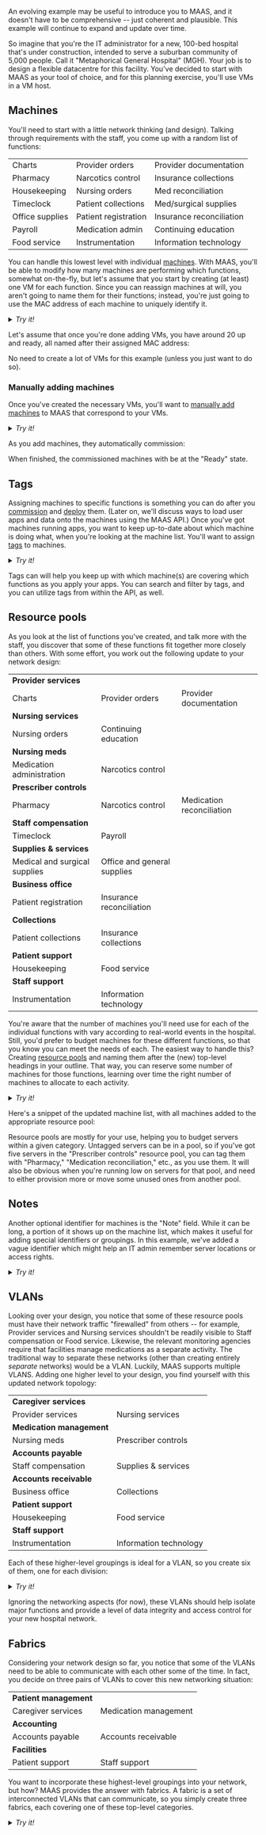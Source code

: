 An evolving example may be useful to introduce you to MAAS, and it doesn't have to be comprehensive --  just coherent and plausible.  This example will continue to expand and update over time.

<!-- vanilla
![splash-screen|690x406](../images/18456dbd3fbfec14eddd044816fd0719692282da_2_690x406.jpeg) 
 vanilla -->

<!-- ui
![splash-screen|690x406](../images/18456dbd3fbfec14eddd044816fd0719692282da_2_690x406.jpeg) 
 ui -->

<!-- cli
### ADD SUITABLE CLI EXAMPLE OR PRINTOUT ###
 cli -->

So imagine that you're the IT administrator for a new, 100-bed hospital that's under construction, intended to serve a suburban community of 5,000 people.  Call it "Metaphorical General Hospital" (MGH).   Your job is to design a flexible datacentre for this facility.  You've decided to start with MAAS as your tool of choice, and for this planning exercise, you'll use VMs in a VM host.

<h2>Machines</h2>

You'll need to start with a little network thinking (and design).  Talking through requirements with the staff, you come up with a random list of functions:
<table width="100%">
<tr><td>Charts</td><td>Provider orders</td><td>Provider documentation</td></tr>
<tr><td>Pharmacy</td><td>Narcotics control</td><td>Insurance collections</td></tr>
<tr><td>Housekeeping</td><td>Nursing orders</td><td>Med reconciliation</td></tr>
<tr><td>Timeclock</td><td>Patient collections</td><td>Med/surgical supplies</td></tr>
<tr><td>Office supplies</td><td>Patient registration</td><td>Insurance reconciliation</td></tr>
<tr><td>Payroll</td><td>Medication admin</td><td>Continuing education</td></tr>
<tr><td>Food service</td><td>Instrumentation</td><td>Information technology</td></tr>
</table>

You can handle this lowest level with individual [machines](/t/introduction-to-machines/829).  With MAAS, you'll be able to modify how many machines are performing which functions, somewhat on-the-fly, but let's assume that you start by creating (at least) one VM for each function.  Since you can reassign machines at will, you aren't going to name them for their functions; instead, you're just going to use the MAC address of each machine to uniquely identify it.

<details>
<summary>
<em>Try it!</em>
</summary>
<h4>Creating some sample VMs</h4>

Assuming you've [installed libvirt](https://help.ubuntu.com/lts/serverguide/libvirt.html) on the machine where you'll be running MAAS, you can create virtual machines like this:

1. Open the Virtual Machine Manager application.  You'll see a screen that looks something like this:

<!-- vanilla
![vmm|690x330](../images/f66940a21313a27734bcaef6c539d36a720a6834_2_690x330.jpeg) 
 vanilla -->

<!-- ui
![vmm|690x330](../images/f66940a21313a27734bcaef6c539d36a720a6834_2_690x330.jpeg) 
 ui -->

<!-- cli
### ADD SUITABLE CLI EXAMPLE OR PRINTOUT ###
 cli -->

2. Choose File --> New Virtual Machine, which brings you to a corresponding dialog:

<!-- vanilla
![kvm-1|465x500](../images/0702d9f2ab4c3659d13be553449093548a9e2f10.jpeg) 
 vanilla -->

<!-- ui
![kvm-1|465x500](../images/0702d9f2ab4c3659d13be553449093548a9e2f10.jpeg) 
 ui -->

<!-- cli
### ADD SUITABLE CLI EXAMPLE OR PRINTOUT ###
 cli -->

3. Select the "Network Boot (PXE)" option and click the "Forward" button:

<!-- vanilla
![kvm-2|465x500](../images/0000fb5f072f2b3668465753ae6a713859d8a444.jpeg)
 vanilla -->

<!-- ui
![kvm-2|465x500](../images/0000fb5f072f2b3668465753ae6a713859d8a444.jpeg)
 ui -->

<!-- cli
### ADD SUITABLE CLI EXAMPLE OR PRINTOUT ###
 cli -->

4.  Choose the "Generic..." operating system by typing the first letters of "Generic" in the text box and selecting the relevant choice when it becomes available, then go Forward:

<!-- vanilla
![kvm-3|465x500](../images/041914a0718633fce685ac7919e2478da0e62c1b.jpeg) 
 vanilla -->

<!-- ui
![kvm-3|465x500](../images/041914a0718633fce685ac7919e2478da0e62c1b.jpeg) 
 ui -->

<!-- cli
### ADD SUITABLE CLI EXAMPLE OR PRINTOUT ###
 cli -->

5. For CPU and memory, you can usually accept the defaults:

<!-- vanilla
![kvm-4|465x500](../images/5a46262e3573aae7252951b3331ac9e3f3ef69c4.jpeg) 
 vanilla -->

<!-- ui
![kvm-4|465x500](../images/5a46262e3573aae7252951b3331ac9e3f3ef69c4.jpeg) 
 ui -->

<!-- cli
### ADD SUITABLE CLI EXAMPLE OR PRINTOUT ###
 cli -->

6. whereas the storage values have a noticeable effect on local disk usage, so note that, generally, a VM only requires about 5.0 GiB, given an example exercise like this:

<!-- vanilla
![kvm-5|465x500](../images/15f5e344c03bd1469c00333d466027e403c00ee8.jpeg) 
 vanilla -->

<!-- ui
![kvm-5|465x500](../images/15f5e344c03bd1469c00333d466027e403c00ee8.jpeg) 
 ui -->

<!-- cli
### ADD SUITABLE CLI EXAMPLE OR PRINTOUT ###
 cli -->

7. In the next screen, you'll have the chance to set a name; here, we've used a pseudo-MAC address, although you can name the machine whatever you want (and then return later to set the name to match the MAC address, if desired):

<!-- vanilla
![kvm-6|465x500](../images/d4191b100d963032d47fed1f198aea76e8de273e.jpeg) 
 vanilla -->

<!-- ui
![kvm-6|465x500](../images/d4191b100d963032d47fed1f198aea76e8de273e.jpeg) 
 ui -->

<!-- cli
### ADD SUITABLE CLI EXAMPLE OR PRINTOUT ###
 cli -->

8. Selecting "Finish" will create the virtual machine and attempt to boot it -- which will fail, since no device currently knows about this VM (and hence can't boot it).  Not to worry; you're not done yet:

<!-- vanilla
![kvm-7|625x500](../images/09b4e50049c2a251d100113e50a241d0c4a06f51.jpeg) 
 vanilla -->

<!-- ui
![kvm-7|625x500](../images/09b4e50049c2a251d100113e50a241d0c4a06f51.jpeg) 
 ui -->

<!-- cli
### ADD SUITABLE CLI EXAMPLE OR PRINTOUT ###
 cli -->

9. Select the "information" button (blue circle, white lowercase "i") to switch to the VM configuration screens, then select the "Boot Options" choice from the left-hand menu:

<!-- vanilla
![kvm-9|619x500](../images/7b6cd37f7663db53571845da0159977092898fa4.jpeg) 
 vanilla -->

<!-- ui
![kvm-9|619x500](../images/7b6cd37f7663db53571845da0159977092898fa4.jpeg) 
 ui -->

<!-- cli
### ADD SUITABLE CLI EXAMPLE OR PRINTOUT ###
 cli -->

10. Turn off the "IDE" item under "Boot device order:"

<!-- vanilla
![kvm-10|619x500](../images/54a8d6a77d9660e13aa1c0e278048ed1c751d65e.jpeg) 
 vanilla -->

<!-- ui
![kvm-10|619x500](../images/54a8d6a77d9660e13aa1c0e278048ed1c751d65e.jpeg) 
 ui -->

<!-- cli
### ADD SUITABLE CLI EXAMPLE OR PRINTOUT ###
 cli -->

11. When you select "Apply," a dialog will pop up to remind you that you need to restart this VM for changes to take effect:

<!-- vanilla
![kvm-11|480x183](../images/6f4ab26216cc2951a202851869f7c7efc5691129.jpeg) 
 vanilla -->

<!-- ui
![kvm-11|480x183](../images/6f4ab26216cc2951a202851869f7c7efc5691129.jpeg) 
 ui -->

<!-- cli
### ADD SUITABLE CLI EXAMPLE OR PRINTOUT ###
 cli -->

12. Switch to the "NIC..." option and set the "Network source" and "Device model" as shown, then select "Apply" and respond to the dialog:

<!-- vanilla
![kvm-12|619x500](../images/26fe981020c03e46c81e2bceed840bea7b2f14d6.jpeg) 
 vanilla -->

<!-- ui
![kvm-12|619x500](../images/26fe981020c03e46c81e2bceed840bea7b2f14d6.jpeg) 
 ui -->

<!-- cli
### ADD SUITABLE CLI EXAMPLE OR PRINTOUT ###
 cli -->

13. You'll next select the dropdown arrow next to the "on/off" menu bar option and select "Force reset," then answer the prompt in the affirmative:

<!-- vanilla
![kvm-13|502x245](../images/537a485f0ff014aeb82afc71bc09b2988bf5cb56.jpeg) 
 vanilla -->

<!-- ui
![kvm-13|502x245](../images/537a485f0ff014aeb82afc71bc09b2988bf5cb56.jpeg) 
 ui -->

<!-- cli
### ADD SUITABLE CLI EXAMPLE OR PRINTOUT ###
 cli -->

You now have a VM that you can add to MAAS.  If you want more than one, you can simply right-click on the one you've just created and select "Clone:"

[Note] **Pro Tip**: Cloned VMs tend to use considerably less host disk space than newly-created ones. [/Note]

<!-- vanilla
![kvm-14|456x468](../images/2348efd7dbf17ba445e3c4e6b3926fdc8cfbc888.jpeg) 
 vanilla -->

<!-- ui
![kvm-14|456x468](../images/2348efd7dbf17ba445e3c4e6b3926fdc8cfbc888.jpeg) 
 ui -->

<!-- cli
### ADD SUITABLE CLI EXAMPLE OR PRINTOUT ###
 cli -->

Another VM will instantiate, using the name of the cloned VM with an added "-clone" suffix:

<!-- vanilla
![kvm-15|690x224](../images/a14b17602c2ad2465197a77c302080ca2eb59fc8.jpeg) 
 vanilla -->

<!-- ui
![kvm-15|690x224](../images/a14b17602c2ad2465197a77c302080ca2eb59fc8.jpeg) 
 ui -->

<!-- cli
### ADD SUITABLE CLI EXAMPLE OR PRINTOUT ###
 cli -->

You can create VMs as desired, remembering to mind your overall disk usage on your host system.

</details>

Let's assume that once you're done adding VMs, you have around 20 up and ready, all named after their assigned MAC address:

<!-- vanilla
![kvms|517x500](../images/f9f302d8de9344908758a433dae9abfada0b0db3_2_517x500.jpeg) 
 vanilla -->

<!-- ui
![kvms|517x500](../images/f9f302d8de9344908758a433dae9abfada0b0db3_2_517x500.jpeg) 
 ui -->

<!-- cli
### ADD SUITABLE CLI EXAMPLE OR PRINTOUT ###
 cli -->

No need to create a lot of VMs for this example (unless you just want to do so).  

<h3>Manually adding machines</h3>

Once you've created the necessary VMs, you'll want to [manually add machines](/t/add-machines/821#heading--add-a-node-manually) to MAAS that correspond to your VMs.

<!-- vanilla
![blank-machines|690x440](../images/91679cd615868eda4654541a68e59de57328ddfa.jpeg) 
 vanilla -->

<!-- ui
![blank-machines|690x440](../images/91679cd615868eda4654541a68e59de57328ddfa.jpeg) 
 ui -->

<!-- cli
### ADD SUITABLE CLI EXAMPLE OR PRINTOUT ###
 cli -->

<details>
<summary><em>Try it!</em></summary>

Creating a machine from a VM requires about a dozen pieces of information, most of which you can gather from the VM itself:

<!-- vanilla
![add-machine-screen|690x270](../images/bc6c18c0fd31367bd4a9909fb7d954dc06f15c40_2_690x270.jpeg) 
 vanilla -->

<!-- ui
![add-machine-screen|690x270](../images/bc6c18c0fd31367bd4a9909fb7d954dc06f15c40_2_690x270.jpeg) 
 ui -->

<!-- cli
### ADD SUITABLE CLI EXAMPLE OR PRINTOUT ###
 cli -->

In the left column, you're only required to enter a machine name and the machine's MAC address:  

<!-- vanilla
![left-column|690x481](../images/1de8d7afae996292d71e9787641bf0317b2327c9.jpeg) 
 vanilla -->

<!-- ui
![left-column|690x481](../images/1de8d7afae996292d71e9787641bf0317b2327c9.jpeg) 
 ui -->

<!-- cli
### ADD SUITABLE CLI EXAMPLE OR PRINTOUT ###
 cli -->

Here, we've assigned a variant of the MAC address as the machine name.  Note that the machine name cannot include colons (":"), we've substituted dashes.  In the right column, it's necessary to choose the power type.  When enlisting VMs, the correct power type is "Virsh," as shown below:

<!-- vanilla
![right-column|690x271](../images/aa076ee437ce481808bb5f41320a45e60f3676de.jpeg) 
 vanilla -->

<!-- ui
![right-column|690x271](../images/aa076ee437ce481808bb5f41320a45e60f3676de.jpeg) 
 ui -->

<!-- cli
### ADD SUITABLE CLI EXAMPLE OR PRINTOUT ###
 cli -->

For default configurations, the Virsh Address is "qemu+ssh://[your-login-id]@192.168.122.1/system;" replace "[your-login-id]" with your username or login ID on the machine where you're hosting MAAS and the Virtual Machine Manager.  Likewise, the password is your normal login password for the same host.  Finally, you can retrieve the Virsh VM ID from the "Overview" screen of the VM itself:

<!-- vanilla
![kvm-16|619x500](../images/79e135e48576bb6f455dd42fd7a09a2c7448d221.jpeg) 
 vanilla -->

<!-- ui
![kvm-16|619x500](../images/79e135e48576bb6f455dd42fd7a09a2c7448d221.jpeg) 
 ui -->

<!-- cli
### ADD SUITABLE CLI EXAMPLE OR PRINTOUT ###
 cli -->
</details>

As you add machines, they automatically commission:

<!-- vanilla
![auto-commission|639x407](../images/37f1df9e4072b29c7183d4ae8ec1768504c4f66f.jpeg) 
 vanilla -->

<!-- ui
![auto-commission|639x407](../images/37f1df9e4072b29c7183d4ae8ec1768504c4f66f.jpeg) 
 ui -->

<!-- cli
### ADD SUITABLE CLI EXAMPLE OR PRINTOUT ###
 cli -->

When finished, the commissioned machines with be at the "Ready" state.

<h2>Tags</h2>

Assigning machines to specific functions is something you can do after you [commission](/t/commission-machines/822) and [deploy](/t/deploy-machines/825) them.  (Later on, we'll discuss ways to load user apps and data onto the machines using the MAAS API.) Once you've got machines running apps, you want to keep up-to-date about which machine is doing what, when you're looking at the machine list.  You'll want to assign [tags](/t/maas-tags/834) to machines.  

<!-- vanilla
![tags|690x422](../images/2ea0827b9ef327b59ad722215d556969218cc22f.jpeg) 
 vanilla -->

<!-- ui
![tags|690x422](../images/2ea0827b9ef327b59ad722215d556969218cc22f.jpeg) 
 ui -->

<!-- cli
### ADD SUITABLE CLI EXAMPLE OR PRINTOUT ###
 cli -->

<details>
<summary><em>Try it!</em></summary>
Adding a tag to a machine is simple.  Just decide which machine you want to tag:

<!-- vanilla
![tags-2|690x204](../images/4f32fb8105ecee30afd0f3ca226b265dffe6e11b_2_690x204.jpeg) 
 vanilla -->

<!-- ui
![tags-2|690x204](../images/4f32fb8105ecee30afd0f3ca226b265dffe6e11b_2_690x204.jpeg) 
 ui -->

<!-- cli
### ADD SUITABLE CLI EXAMPLE OR PRINTOUT ###
 cli -->

You'll want to click on the machine name (in this case, the MAC address), and then choose "Configuration" on the next screen that comes up.  This will bring you to a screen from which you can edit some parameters about the machine:

<!-- vanilla
![tags-3|690x256](../images/c31a50cebf68c8c5fbfbbe0115bb5c1daeb84ae8_2_690x256.jpeg) 
 vanilla -->

<!-- ui
![tags-3|690x256](../images/c31a50cebf68c8c5fbfbbe0115bb5c1daeb84ae8_2_690x256.jpeg) 
 ui -->

<!-- cli
### ADD SUITABLE CLI EXAMPLE OR PRINTOUT ###
 cli -->

Click on "Edit," and then add a tag name to the "Tags" field.  Tags are automatically remembered by MAAS, so the next time you want to enter the same tag, an autocomplete field will appear, as shown below:

<!-- vanilla
![tags-4|690x256](../images/39a0e2f01ba7f3dc141bcf57c09b4e62f737525d_2_690x256.jpeg) 
 vanilla -->

<!-- ui
![tags-4|690x256](../images/39a0e2f01ba7f3dc141bcf57c09b4e62f737525d_2_690x256.jpeg) 
 ui -->

<!-- cli
### ADD SUITABLE CLI EXAMPLE OR PRINTOUT ###
 cli -->

Select "Save changes" to add the tag(s) to the machine.  When you return to the machine list, you'll note that the tag is now associated with that machine:

<!-- vanilla
![tags-5|690x222](../images/8a21ca291aa800440d9074270ab9d9108cff9be1_2_690x222.jpeg) 
 vanilla -->

<!-- ui
![tags-5|690x222](../images/8a21ca291aa800440d9074270ab9d9108cff9be1_2_690x222.jpeg) 
 ui -->

<!-- cli
### ADD SUITABLE CLI EXAMPLE OR PRINTOUT ###
 cli -->

</details>

Tags can will help you keep up with which machine(s) are covering which functions as you apply your apps.  You can search and filter by tags, and you can utilize tags from within the API, as well.

<h2>Resource pools</h2>

As you look at the list of functions you've created, and talk more with the staff, you discover that some of these functions fit together more closely than others.  With some effort, you work out the following update to your network design:

<table width="100%">
<tr><td><strong>Provider services</strong></td><td></td><td></td></tr>
<tr><td>Charts</td><td>Provider orders</td><td>Provider documentation</td></tr>
<tr><td><strong>Nursing services</strong></td><td></td><td></td></tr>
<tr><td>Nursing orders</td><td>Continuing education</td><td></td></tr>
<tr><td><strong>Nursing meds</strong></td><td></td><td></td></tr>
<tr><td>Medication administration</td><td>Narcotics control</td><td></td></tr>
<tr><td><strong>Prescriber controls</strong></td><td></td><td></td></tr>
<tr><td>Pharmacy</td><td>Narcotics control</td><td>Medication reconciliation</td></tr>
<tr><td><strong>Staff compensation</strong></td><td></td><td></td></tr>
<tr><td>Timeclock</td><td>Payroll</td><td></td></tr>
<tr><td><strong>Supplies & services</strong></td><td></td><td></td></tr>
<tr><td>Medical and surgical supplies</td><td>Office and general supplies</td><td></td></tr>
<tr><td><strong>Business office</strong></td><td></td><td></td></tr>
<tr><td>Patient registration</td><td>Insurance reconciliation</td><td></td></tr>
<tr><td><strong>Collections</strong></td><td></td><td></td></tr>
<tr><td>Patient collections</td><td>Insurance collections</td><td></td></tr>
<tr><td><strong>Patient support</strong></td><td></td><td></td></tr>
<tr><td>Housekeeping</td><td>Food service</td><td></td></tr>
<tr><td><strong>Staff support</strong></td><td></td><td></td></tr>
<tr><td>Instrumentation</td><td>Information technology</td><td></td></tr>
</table>

You're aware that the number of machines you'll need use for each of the individual functions with vary according to real-world events in the hospital.  Still, you'd prefer to budget machines for these different functions, so that you know you can meet the needs of each.  The easiest way to handle this?  Creating [resource pools](/t/resource-pools/831) and naming them after the (new) top-level headings in your outline.  That way, you can reserve some number of machines for those functions, learning over time the right number of machines to allocate to each activity.

<details>
<summary><em>Try it!</em></summary>

Notice at the top of the machine list, there is a tab labeled, "Resource pools:"

<!-- vanilla
![pools-1|690x447](../images/f7d4c52a176f53f29a0c1ac3190e7abb563dc993.jpeg) 
 vanilla -->

<!-- ui
![pools-1|690x447](../images/f7d4c52a176f53f29a0c1ac3190e7abb563dc993.jpeg) 
 ui -->

<!-- cli
### ADD SUITABLE CLI EXAMPLE OR PRINTOUT ###
 cli -->

In this example, there are already some resource pools defined to match the different functions above, except for one: Provider services.  Click the "Resource pools" tab to go there:

<!-- vanilla
![pools-2|690x239](../images/c05804c1f1bba45439d8894698b4dcefd64e7a5a_2_690x239.jpeg) 
 vanilla -->

<!-- ui
![pools-2|690x239](../images/c05804c1f1bba45439d8894698b4dcefd64e7a5a_2_690x239.jpeg) 
 ui -->

<!-- cli
### ADD SUITABLE CLI EXAMPLE OR PRINTOUT ###
 cli -->

To add the "Provider services" (ProServ) pool, click on "Add pool:"

<!-- vanilla
![pools-3|690x160](../images/bebf192974683dde6cb21407f6db299f1e407925_2_690x160.jpeg) 
 vanilla -->

<!-- ui
![pools-3|690x160](../images/bebf192974683dde6cb21407f6db299f1e407925_2_690x160.jpeg) 
 ui -->

<!-- cli
### ADD SUITABLE CLI EXAMPLE OR PRINTOUT ###
 cli -->

Fill in the fields for "Name" (which is a required field, with no spaces), and for "Description."  In this case, we've filled them in with "ProServ" and "Provider services:"

<!-- vanilla
![pools-4|690x164](../imagesmutNbxfTQOVU5JwXBvESQ84iNuN.jpeg) 
 vanilla -->

<!-- ui
![pools-4|690x164](../imagesmutNbxfTQOVU5JwXBvESQ84iNuN.jpeg) 
 ui -->

<!-- cli
### ADD SUITABLE CLI EXAMPLE OR PRINTOUT ###
 cli -->

Click on "Add pool" to add this resource pool to the list, then click on "Machines" to return to the machine list.  Once there, it's simple to add machines to a particular pool.   In the column marked "POOL/NOTE," you'll see that your machines are in the "default" pool when created.  If you click on "default" there, you'll bring up a dropdown of already-created resource pools:

<!-- vanilla
![pools-5|690x333](../images/f373606dcd50c96a35af932379830f101d4a77e0.jpeg) 
 vanilla -->

<!-- ui
![pools-5|690x333](../images/f373606dcd50c96a35af932379830f101d4a77e0.jpeg) 
 ui -->

<!-- cli
### ADD SUITABLE CLI EXAMPLE OR PRINTOUT ###
 cli -->

Just choose the one you want for this machine (in our example, ProServ) and you're done:

<!-- vanilla
![pools-6|690x215](../images/0cff1cf26f28236dbabc89b14a92c69435934933.jpeg) 
 vanilla -->

<!-- ui
![pools-6|690x215](../images/0cff1cf26f28236dbabc89b14a92c69435934933.jpeg) 
 ui -->

<!-- cli
### ADD SUITABLE CLI EXAMPLE OR PRINTOUT ###
 cli -->

</details>

Here's a snippet of the updated machine list, with all machines added to the appropriate resource pool:

<!-- vanilla
![pools-7|681x500](../images/704b6d1603f6f90fca42891d98c3bb418458b94a.jpeg) 
 vanilla -->

<!-- ui
![pools-7|681x500](../images/704b6d1603f6f90fca42891d98c3bb418458b94a.jpeg) 
 ui -->

<!-- cli
### ADD SUITABLE CLI EXAMPLE OR PRINTOUT ###
 cli -->

Resource pools are mostly for your use, helping you to budget servers within a given category.  Untagged servers can be in a pool, so if you've got five servers in the "Prescriber controls" resource pool, you can tag them with "Pharmacy," "Medication reconciliation," etc., as you use them.  It will also be obvious when you're running low on servers for that pool, and need to either provision more or move some unused ones from another pool.

<h2>Notes</h2>

Another optional identifier for machines is the "Note" field.  While it can be long, a portion of it shows up on the machine list, which makes it useful for adding special identifiers or groupings.  In this example, we've added a vague identifier which might help an IT admin remember server locations or access rights.

<!-- vanilla
![notes-1|690x87](../images/8724395dfe9fc4d3f4a10a05687c33c6a3dded07_2_690x87.jpeg) 
 vanilla -->

<!-- ui
![notes-1|690x87](../images/8724395dfe9fc4d3f4a10a05687c33c6a3dded07_2_690x87.jpeg) 
 ui -->

<!-- cli
### ADD SUITABLE CLI EXAMPLE OR PRINTOUT ###
 cli -->

<details>
<summary><em>Try it!</em></summary>

You can edit notes by clicking on a machine name in the machine list, switching to the "Configuration" tab, and selecting the "Edit" button.  These choices will bring you to a screen like this one:

<!-- vanilla
![notes-2|690x348](../images/a9d61f28a4ada7d97ff6f896d2f1e8e719ad680b.jpeg) 
 vanilla -->

<!-- ui
![notes-2|690x348](../images/a9d61f28a4ada7d97ff6f896d2f1e8e719ad680b.jpeg) 
 ui -->

<!-- cli
### ADD SUITABLE CLI EXAMPLE OR PRINTOUT ###
 cli -->

From here, you can add freeform text into the "Note" field:

<!-- vanilla
![notes-3|690x330](../images/f8d647daffa9b3210fb99d440107a58e539a6c35.jpeg) 
 vanilla -->

<!-- ui
![notes-3|690x330](../images/f8d647daffa9b3210fb99d440107a58e539a6c35.jpeg) 
 ui -->

<!-- cli
### ADD SUITABLE CLI EXAMPLE OR PRINTOUT ###
 cli -->

When you save the changes and return to the machine list, you'll notice that the NOTE field for that machine now contains your changes: 

<!-- vanilla
![notes-4|690x93](../images/46cf42808ef44829f1c610e479d6dfb62af2d898.jpeg) 
 vanilla -->

<!-- ui
![notes-4|690x93](../images/46cf42808ef44829f1c610e479d6dfb62af2d898.jpeg) 
 ui -->

<!-- cli
### ADD SUITABLE CLI EXAMPLE OR PRINTOUT ###
 cli -->

</details>

<h2>VLANs</h2>

Looking over your design, you notice that some of these resource pools must have their network traffic "firewalled" from others -- for example, Provider services and Nursing services shouldn't be readily visible to Staff compensation or Food service.  Likewise, the relevant monitoring agencies require that facilities manage medications as a separate activity. The traditional way to separate these networks (other than creating entirely *separate* networks) would be a VLAN.  Luckily, MAAS supports multiple VLANS.  Adding one higher level to your design, you find yourself with this updated network topology:

<table width="100%">
<tr><td><strong>Caregiver services</strong></td><td></td></tr>
<tr><td>Provider services</td><td>Nursing services</td></tr>
<tr><td><strong>Medication management</strong></td><td></td></tr>
<tr><td>Nursing meds</td><td>Prescriber controls</td></tr>
<tr><td><strong>Accounts payable</strong></td><td></td></tr>
<tr><td>Staff compensation</td><td>Supplies & services</td></tr>
<tr><td><strong>Accounts receivable</strong></td><td></td></tr>
<tr><td>Business office</td><td>Collections</td></tr>
<tr><td><strong>Patient support</strong></td><td></td></tr>
<tr><td>Housekeeping</td><td>Food service</td></tr>
<tr><td><strong>Staff support</strong></td><td></td></tr>
<tr><td>Instrumentation</td><td>Information technology</td></tr>
</table>

Each of these higher-level groupings is ideal for a VLAN, so you create six of them, one for each division:

<!-- vanilla
![vlans-1|690x365](../images/7245ed378ce0b9000aaf6f15b16ea16dbde2fccf.jpeg) 
 vanilla -->

<!-- ui
![vlans-1|690x365](../images/7245ed378ce0b9000aaf6f15b16ea16dbde2fccf.jpeg) 
 ui -->

<!-- cli
### ADD SUITABLE CLI EXAMPLE OR PRINTOUT ###
 cli -->

<details>
<summary><em>Try it!</em></summary>

Adding a functional VLAN requires some additional (common) networking aspects, which we'll cover later.  In the meantime, though, here's the short version of adding and naming the VLAN itself.  

From anywhere on the MAAS page, select "Subnets" from the top menubar, which brings you to this screen:

<!-- vanilla
![vlans-2|690x281](../images/befd3a3eb5987d412477d0a076d16a50e81dae30_2_690x281.jpeg) 
 vanilla -->

<!-- ui
![vlans-2|690x281](../images/befd3a3eb5987d412477d0a076d16a50e81dae30_2_690x281.jpeg) 
 ui -->

<!-- cli
### ADD SUITABLE CLI EXAMPLE OR PRINTOUT ###
 cli -->

Using the "Add" dropdown, select "VLAN:"

<!-- vanilla
![vlans-3|690x275](../images/dbdea7bec608d14e89da82cfdea87df3f93855dd_2_690x275.jpeg) 
 vanilla -->

<!-- ui
![vlans-3|690x275](../images/dbdea7bec608d14e89da82cfdea87df3f93855dd_2_690x275.jpeg) 
 ui -->

<!-- cli
### ADD SUITABLE CLI EXAMPLE OR PRINTOUT ###
 cli -->

You'll arrive at this screen, which allows you to specify the VLAN:

<!-- vanilla
![vlans-4|690x141](../images/e371011171ba18839f96788fefa40a04af3e79bb_2_690x141.jpeg) 
 vanilla -->

<!-- ui
![vlans-4|690x141](../images/e371011171ba18839f96788fefa40a04af3e79bb_2_690x141.jpeg) 
 ui -->

<!-- cli
### ADD SUITABLE CLI EXAMPLE OR PRINTOUT ###
 cli -->

Enter the Name and ID of the VLAN, and select the fabric to enclose it (in this case, the "default" fabric):

<!-- vanilla
![vlans-5|690x135](../images/961d5cae7119db1c3fb7e8d6ae6ce7015d9263d1_2_690x135.jpeg) 
 vanilla -->

<!-- ui
![vlans-5|690x135](../images/961d5cae7119db1c3fb7e8d6ae6ce7015d9263d1_2_690x135.jpeg) 
 ui -->

<!-- cli
### ADD SUITABLE CLI EXAMPLE OR PRINTOUT ###
 cli -->

When you're satisfied with your choices, select "Add VLAN" to complete the operation.

</details>

Ignoring the networking aspects (for now), these VLANs should help isolate major functions and provide a level of data integrity and access control for your new hospital network.

<h2>Fabrics</h2>

Considering your network design so far, you notice that some of the VLANs need to be able to communicate with each other some of the time.  In fact, you decide on three pairs of VLANs to cover this new networking situation:

<table>
<tr><td><strong>Patient management</strong></td><td></td></tr>
<tr><td>Caregiver services</td><td>Medication management</td></tr>
<tr><td><strong>Accounting</strong></td><td></td></tr>
<tr><td>Accounts payable</td><td>Accounts receivable</td></tr>
<tr><td><strong>Facilities</strong></td><td></td></tr>
<tr><td>Patient support</td><td>Staff support</td></tr>
</table>

You want to incorporate these highest-level groupings into your network, but how?  MAAS provides the answer with fabrics.  A fabric is a set of interconnected VLANs that can communicate, so you simply create three fabrics, each covering one of these top-level categories.

<details>
<summary><em>Try it!</em></summary>

You can add a fabric by selecting the "Subnets" tab, clicking on the "Add" dropdown, and choosing "Fabric:"

<!-- vanilla
![fabrics-1|690x329](../images/509e9696919e69cfc57602a6228425a472b3ac1d_2_690x329.jpeg) 
 vanilla -->

<!-- ui
![fabrics-1|690x329](../images/509e9696919e69cfc57602a6228425a472b3ac1d_2_690x329.jpeg) 
 ui -->

<!-- cli
### ADD SUITABLE CLI EXAMPLE OR PRINTOUT ###
 cli -->

You'll see the "Add fabric" dialog appear.  Enter the desired fabric name and click "Add fabric:"

<!-- vanilla
![fabrics-2|690x108](../images/7873e6a97212673ab08c8c3c33f9d63d7069b8e8_2_690x108.jpeg) 
 vanilla -->

<!-- ui
![fabrics-2|690x108](../images/7873e6a97212673ab08c8c3c33f9d63d7069b8e8_2_690x108.jpeg) 
 ui -->

<!-- cli
### ADD SUITABLE CLI EXAMPLE OR PRINTOUT ###
 cli -->

Here you'll notice three new fabrics, one for each of the top-level groupings in your example network design:

<!-- vanilla
![fabrics-3|690x304](../images/4f787bc5d57c7f811641e32b42c96bb2a2792356_2_690x304.jpeg) 
 vanilla -->

<!-- ui
![fabrics-3|690x304](../images/4f787bc5d57c7f811641e32b42c96bb2a2792356_2_690x304.jpeg) 
 ui -->

<!-- cli
### ADD SUITABLE CLI EXAMPLE OR PRINTOUT ###
 cli -->

Next, you'll want to assign your VLANs to this fabric.  Begin by clicking on any VLAN you want to move, which will bring you to a summary screen for that VLAN:

<!-- vanilla
![fabrics-4|690x234](../images/ecca590663b90106b144c003851732a16acd5220_2_690x234.jpeg) 
 vanilla -->

<!-- ui
![fabrics-4|690x234](../images/ecca590663b90106b144c003851732a16acd5220_2_690x234.jpeg) 
 ui -->

<!-- cli
### ADD SUITABLE CLI EXAMPLE OR PRINTOUT ###
 cli -->

You can click "Edit" and choose the desired fabric from the dropdown list:

<!-- vanilla
![fabrics-5|690x293](../images/6f6e2bff0d67dc02d33800e5cc1d60db24fb398a_2_690x293.jpeg) 
 vanilla -->

<!-- ui
![fabrics-5|690x293](../images/6f6e2bff0d67dc02d33800e5cc1d60db24fb398a_2_690x293.jpeg) 
 ui -->

<!-- cli
### ADD SUITABLE CLI EXAMPLE OR PRINTOUT ###
 cli -->

Finally, click "Save summary" to move this VLAN to the desired fabric.  The end result of assigning our example VLANs to the three fabrics is shown below.

</details>

<!-- vanilla
![fabrics-6|690x499](../images/23c214cd6836dd783347f050f2cdba04da7bcaa1.jpeg)
 vanilla -->

<!-- ui
![fabrics-6|690x499](../images/23c214cd6836dd783347f050f2cdba04da7bcaa1.jpeg)
 ui -->

<!-- cli
### ADD SUITABLE CLI EXAMPLE OR PRINTOUT ###
 cli -->